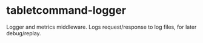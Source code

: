 # tabletcommand-logger

Logger and metrics middleware. Logs request/response to log files, for later debug/replay.
